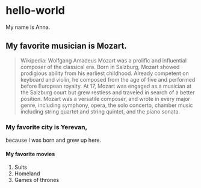 # hello-world
My name is Anna.

## My favorite musician is Mozart.

> Wikipedia:
Wolfgang Amadeus Mozart was a prolific and influential composer of the classical era.
Born in Salzburg, Mozart showed prodigious ability from his earliest childhood. Already competent on keyboard and violin, he composed from the age of five and performed before European royalty. At 17, Mozart was engaged as a musician at the Salzburg court but grew restless and traveled in search of a better position.
Mozart was a versatile composer, and wrote in every major genre, including symphony, opera, the solo concerto, chamber music including 
string quartet and string quintet, and the piano sonata.

### My favorite city is Yerevan, 
because I was born and grew up here.

#### My favorite movies
1. Suits
2. Homeland
3. Games of thrones
